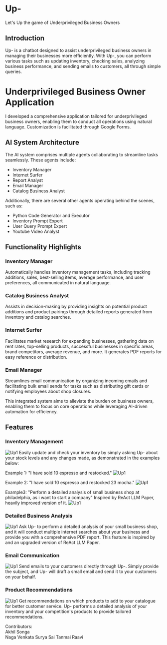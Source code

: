 # Up-

Let's Up the game of Underprivileged Business Owners

## Introduction

Up- is a chatbot designed to assist underprivileged business owners in managing their businesses more efficiently. With Up-, you can perform various tasks such as updating inventory, checking sales, analyzing business performance, and sending emails to customers, all through simple queries.

# Underprivileged Business Owner Application

I developed a comprehensive application tailored for underprivileged business owners, enabling them to conduct all operations using natural language. Customization is facilitated through Google Forms.

## AI System Architecture

The AI system comprises multiple agents collaborating to streamline tasks seamlessly. These agents include:

- Inventory Manager
- Internet Surfer
- Report Analyst
- Email Manager
- Catalog Business Analyst

Additionally, there are several other agents operating behind the scenes, such as:

- Python Code Generator and Executor
- Inventory Prompt Expert
- User Query Prompt Expert
- Youtube Video Analyst

## Functionality Highlights

### Inventory Manager
Automatically handles inventory management tasks, including tracking additions, sales, best-selling items, average performance, and user preferences, all communicated in natural language.

### Catalog Business Analyst
Assists in decision-making by providing insights on potential product additions and product pairings through detailed reports generated from inventory and catalog searches.

### Internet Surfer
Facilitates market research for expanding businesses, gathering data on rent rates, top-selling products, successful businesses in specific areas, brand competitors, average revenue, and more. It generates PDF reports for easy reference or distribution.

### Email Manager
Streamlines email communication by organizing incoming emails and facilitating bulk email sends for tasks such as distributing gift cards or notifying employees about shop closures.

This integrated system aims to alleviate the burden on business owners, enabling them to focus on core operations while leveraging AI-driven automation for efficiency.



## Features

### Inventory Management
![Up1](Images/Up2.1.JPG)
Easily update and check your inventory by simply asking Up- about your stock levels and any changes made, as demonstrated in the examples below:

Example 1:
"I have sold 10 espresso and restocked."
![Up1](Images/Up2.1.JPG)

Example 2:
"I have sold 10 espresso and restocked 23 mocha."
![Up1](Images/Up2.2.JPG)



Example3: 
"Perform a detailed analysis of small business shop at philadelphia, as i want to start a company"
Inspired by ReAct LLM Paper, heavily improved version of it.
![Up1](Images/Up3.JPG)



### Detailed Business Analysis
![Up1](Images/Up4.1.JPG)
Ask Up- to perform a detailed analysis of your small business shop, and it will conduct multiple internet searches about your business and provide you with a comprehensive PDF report. This feature is inspired by and an upgraded version of ReAct LLM Paper.

### Email Communication
![Up1](Images/Up4.2.JPG)
Send emails to your customers directly through Up-. Simply provide the subject, and Up- will draft a small email and send it to your customers on your behalf.

### Product Recommendations
![Up1](Images/Up5.JPG)
Get recommendations on which products to add to your catalogue for better customer service. Up- performs a detailed analysis of your inventory and your competition's products to provide tailored recommendations.

Contributors:
<br>
Akhil Songa<br>
Naga Venkata Surya Sai Tanmai Raavi

